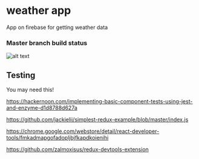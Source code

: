 # weather app

App on firebase for getting weather data


### Master branch build status

![alt text](https://travis-ci.org/apollowebdesigns/react-weather.svg?branch=master)

## Testing

You may need this!

https://hackernoon.com/implementing-basic-component-tests-using-jest-and-enzyme-d1d8788d627a

https://github.com/jackielii/simplest-redux-example/blob/master/index.js

https://chrome.google.com/webstore/detail/react-developer-tools/fmkadmapgofadopljbjfkapdkoienihi 

https://github.com/zalmoxisus/redux-devtools-extension 